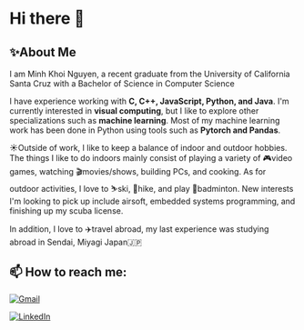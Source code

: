 # Hi there 👋

## ✨About Me
I am Minh Khoi Nguyen, a recent graduate from the University of California Santa Cruz with a Bachelor of Science in Computer Science 

I have experience working with **C, C++, JavaScript, Python, and Java**. I'm currently interested in **visual computing**, but I like to explore other specializations such as **machine learning**. Most of my machine learning work has been done in Python using tools such as **Pytorch and Pandas**.

☀️Outside of work, I like to keep a balance of indoor and outdoor hobbies. The things I like to do indoors mainly consist of playing a variety of 🎮video games, watching 🎬movies/shows, building PCs, and cooking. As for outdoor activities, I love to ⛷️ski, 🥾hike, and play 🏸badminton. New interests I'm looking to pick up include airsoft, embedded systems programming, and finishing up my scuba license. 

In addition, I love to ✈️travel abroad, my last experience was studying abroad in Sendai, Miyagi Japan🇯🇵

## 📫 How to reach me:

[![Gmail](https://img.shields.io/badge/Email-minhkhoi0614@gmail.com-red)](mailto:minhkhoi0614@gmail.com?subject=Your%20Subject%20Here&body=Dear%20[Recipient's%20Name],%0A%0A[Your%20message%20here.]%0A%0A[Your%20closing,%20such%20as%20'Best%20regards'],%0A[Your%20Name])

[![LinkedIn](https://img.shields.io/badge/LinkedIn-Profile-blue)](https://www.linkedin.com/in/minh-khoi-nguyen-5073a315b/)



<!--
**Fatoctomom/Fatoctomom** is a ✨ _special_ ✨ repository because its `README.md` (this file) appears on your GitHub profile.

Here are some ideas to get you started:

- 🔭 I’m currently working on ...
- 🌱 I’m currently learning ...
- 👯 I’m looking to collaborate on ...
- 🤔 I’m looking for help with ...
- 💬 Ask me about ...
- 📫 How to reach me: ...
- 😄 Pronouns: ...
- ⚡ Fun fact: ...
-->
